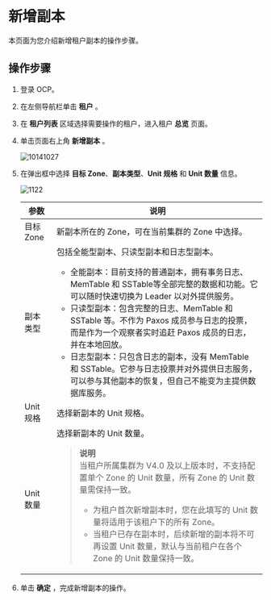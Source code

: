 # 新增副本

本页面为您介绍新增租户副本的操作步骤。

## 操作步骤

1. 登录 OCP。

2. 在左侧导航栏单击 **租户** 。

3. 在 **租户列表** 区域选择需要操作的租户，进入租户 **总览** 页面。

4. 单击页面右上角 **新增副本** 。

   ![10141027](https://obbusiness-private.oss-cn-shanghai.aliyuncs.com/doc/img/ocp/%E6%96%B0%E5%A2%9E%E5%89%AF%E6%9C%AC1.png)

5. 在弹出框中选择 **目标 Zone**、**副本类型**、**Unit 规格** 和 **Unit 数量** 信息。

   ![1122](https://obbusiness-private.oss-cn-shanghai.aliyuncs.com/doc/img/ocp/%E6%96%B0%E5%A2%9E%E5%89%AF%E6%9C%AC.png)

   |   参数    |   说明  |
   |---------|------|
   | 目标 Zone | 新副本所在的 Zone，可在当前集群的 Zone 中选择。  |
   | 副本类型    | 包括全能型副本、只读型副本和日志型副本。<ul><li> 全能副本：目前支持的普通副本，拥有事务日志、MemTable 和  SSTable等全部完整的数据和功能。它可以随时快速切换为 Leader 以对外提供服务。   </li><li>只读型副本：包含完整的日志、MemTable 和 SSTable 等。不作为 Paxos 成员参与日志的投票，而是作为一个观察者实时追赶 Paxos 成员的日志，并在本地回放。   </li><li> 日志型副本：只包含日志的副本，没有 MemTable 和 SSTable。它参与日志投票并对外提供日志服务，可以参与其他副本的恢复，但自己不能变为主提供数据库服务。 </li></ul>   |
   | Unit 规格     | 选择新副本的 Unit 规格。   |
   | Unit 数量     | 选择新副本的 Unit 数量。<blockquote>**说明**</br>当租户所属集群为 V4.0 及以上版本时，不支持配置单个 Zone 的 Unit 数量，所有 Zone 的 Unit 数量需保持一致。<ul><li>为租户首次新增副本时，您在此填写的 Unit 数量将适用于该租户下的所有 Zone。</li><li>当租户已存在副本时，后续新增的副本将不可再设置 Unit 数量，默认与当前租户在各个 Zone 的 Unit 数量保持一致。</blockquote>   |

6. 单击 **确定** ，完成新增副本的操作。
